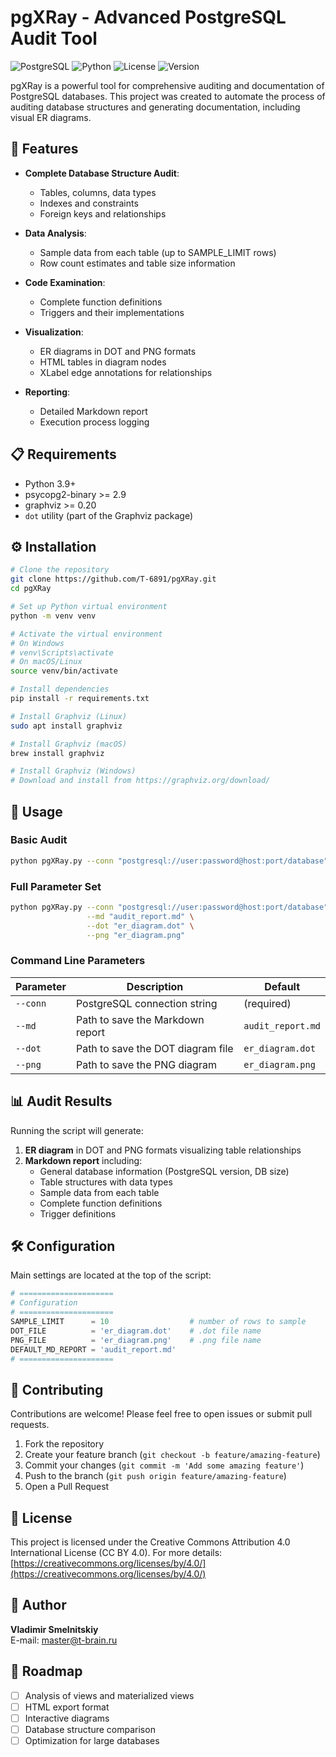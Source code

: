 # pgXRay - Advanced PostgreSQL Audit Tool

![PostgreSQL](https://img.shields.io/badge/PostgreSQL-336791?style=for-the-badge&logo=postgresql&logoColor=white)
![Python](https://img.shields.io/badge/Python-3776AB?style=for-the-badge&logo=python&logoColor=white)
![License](https://img.shields.io/badge/License-CC_BY_4.0-lightgrey.svg)
![Version](https://img.shields.io/badge/Version-3.1.0-blue.svg)

pgXRay is a powerful tool for comprehensive auditing and documentation of PostgreSQL databases. This project was created to automate the process of auditing database structures and generating documentation, including visual ER diagrams.

## 🚀 Features

- **Complete Database Structure Audit**:
  - Tables, columns, data types
  - Indexes and constraints
  - Foreign keys and relationships
  
- **Data Analysis**:
  - Sample data from each table (up to SAMPLE_LIMIT rows)
  - Row count estimates and table size information
  
- **Code Examination**:
  - Complete function definitions
  - Triggers and their implementations
  
- **Visualization**:
  - ER diagrams in DOT and PNG formats
  - HTML tables in diagram nodes
  - XLabel edge annotations for relationships
  
- **Reporting**:
  - Detailed Markdown report
  - Execution process logging

## 📋 Requirements

- Python 3.9+
- psycopg2-binary >= 2.9
- graphviz >= 0.20
- `dot` utility (part of the Graphviz package)

## ⚙️ Installation

```bash
# Clone the repository
git clone https://github.com/T-6891/pgXRay.git
cd pgXRay

# Set up Python virtual environment
python -m venv venv

# Activate the virtual environment
# On Windows
# venv\Scripts\activate
# On macOS/Linux
source venv/bin/activate

# Install dependencies
pip install -r requirements.txt

# Install Graphviz (Linux)
sudo apt install graphviz

# Install Graphviz (macOS)
brew install graphviz

# Install Graphviz (Windows)
# Download and install from https://graphviz.org/download/
```

## 🔧 Usage

### Basic Audit

```bash
python pgXRay.py --conn "postgresql://user:password@host:port/database" --md "audit_report.md"
```

### Full Parameter Set

```bash
python pgXRay.py --conn "postgresql://user:password@host:port/database" \
                 --md "audit_report.md" \
                 --dot "er_diagram.dot" \
                 --png "er_diagram.png"
```

### Command Line Parameters

| Parameter | Description | Default |
|---------|------------|---------|
| `--conn` | PostgreSQL connection string | (required) |
| `--md` | Path to save the Markdown report | `audit_report.md` |
| `--dot` | Path to save the DOT diagram file | `er_diagram.dot` |
| `--png` | Path to save the PNG diagram | `er_diagram.png` |

## 📊 Audit Results

Running the script will generate:

1. **ER diagram** in DOT and PNG formats visualizing table relationships
2. **Markdown report** including:
   - General database information (PostgreSQL version, DB size)
   - Table structures with data types
   - Sample data from each table
   - Complete function definitions
   - Trigger definitions

## 🛠️ Configuration

Main settings are located at the top of the script:

```python
# =====================
# Configuration
# =====================
SAMPLE_LIMIT      = 10                  # number of rows to sample
DOT_FILE          = 'er_diagram.dot'    # .dot file name
PNG_FILE          = 'er_diagram.png'    # .png file name
DEFAULT_MD_REPORT = 'audit_report.md'
# =====================
```

## 🤝 Contributing

Contributions are welcome! Please feel free to open issues or submit pull requests.

1. Fork the repository
2. Create your feature branch (`git checkout -b feature/amazing-feature`)
3. Commit your changes (`git commit -m 'Add some amazing feature'`)
4. Push to the branch (`git push origin feature/amazing-feature`)
5. Open a Pull Request

## 📄 License

This project is licensed under the Creative Commons Attribution 4.0 International License (CC BY 4.0).
For more details: [https://creativecommons.org/licenses/by/4.0/](https://creativecommons.org/licenses/by/4.0/)

## 👤 Author

**Vladimir Smelnitskiy**  
E-mail: master@t-brain.ru

## 📌 Roadmap

- [ ] Analysis of views and materialized views
- [ ] HTML export format
- [ ] Interactive diagrams
- [ ] Database structure comparison
- [ ] Optimization for large databases
